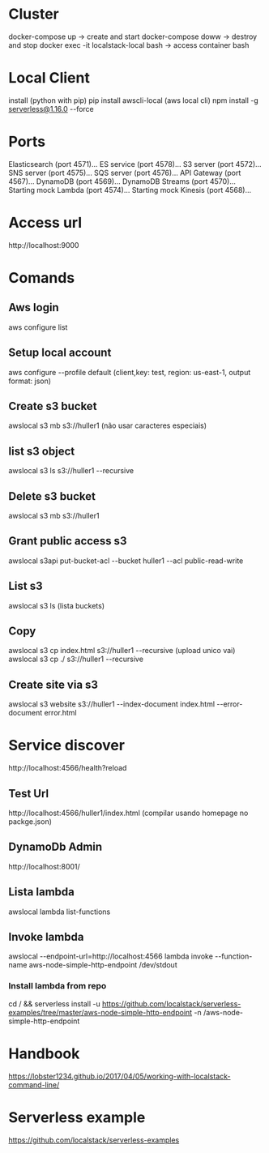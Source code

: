 # Cluster
docker-compose up -> create and start
docker-compose doww -> destroy and stop
docker exec -it localstack-local bash -> access container bash
# Local Client
install (python with pip)
pip install awscli-local (aws local cli)
npm install -g serverless@1.16.0 --force

# Ports
Elasticsearch (port 4571)...
ES service (port 4578)...
S3 server (port 4572)...
SNS server (port 4575)...
SQS server (port 4576)...
API Gateway (port 4567)...
DynamoDB (port 4569)...
DynamoDB Streams (port 4570)...
Starting mock Lambda (port 4574)...
Starting mock Kinesis (port 4568)...

# Access url
http://localhost:9000

# Comands

## Aws login
aws configure list

## Setup local account
aws configure --profile default (client,key: test, region: us-east-1, output format: json)

## Create s3 bucket
awslocal s3 mb s3://huller1 (não usar caracteres especiais)

## list s3 object
awslocal s3 ls s3://huller1 --recursive

## Delete s3 bucket
awslocal s3 mb s3://huller1

## Grant public access s3
awslocal s3api put-bucket-acl --bucket huller1 --acl public-read-write

## List s3
awslocal s3 ls (lista buckets)

## Copy
awslocal s3 cp index.html s3://huller1 --recursive (upload unico vai)
awslocal s3 cp ./ s3://huller1 --recursive

## Create site via s3
awslocal s3 website s3://huller1 --index-document index.html --error-document error.html

# Service discover
http://localhost:4566/health?reload

## Test Url
http://localhost:4566/huller1/index.html (compilar usando homepage no packge.json)
## DynamoDb Admin
http://localhost:8001/

## Lista lambda
awslocal lambda list-functions

## Invoke lambda
awslocal --endpoint-url=http://localhost:4566 lambda invoke --function-name aws-node-simple-http-endpoint /dev/stdout

### Install lambda from repo
cd / && serverless install -u https://github.com/localstack/serverless-examples/tree/master/aws-node-simple-http-endpoint -n /aws-node-simple-http-endpoint

#  Handbook
https://lobster1234.github.io/2017/04/05/working-with-localstack-command-line/

# Serverless example
https://github.com/localstack/serverless-examples
